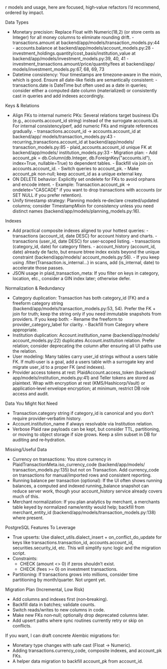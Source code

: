 r models and usage, here are focused,
high‑value refactors I’d recommend, ordered by impact.

Data Types

- Monetary precision: Replace Float with Numeric(18,2) (or store cents as
  Integer) for all money columns to eliminate rounding drift. - transactions.amount at backend/app/models/transaction_models.py:44 - accounts.balance at backend/app/models/account_models.py:28 - investment_holdings.quantity/cost_basis/institution_value at
  backend/app/models/investment_models.py:39, 40, 41 - investment_transactions.amount/price/quantity/fees at backend/app/
  models/investment_models.py:67, 68, 69, 73
- Datetime consistency: Your timestamps are timezone‑aware in the mixin,
  which is good. Ensure all date-like fields are semantically consistent: - transactions.date is DateTime but often used as a date in queries;
  consider either a computed date column (materialized) or consistently cast
  in queries and add indexes accordingly.

Keys & Relations

- Align FKs to internal numeric PKs: Several relations target business IDs
  (e.g., accounts.account_id string) instead of the surrogate accounts.id.
  For internal consistency/perf, add numeric FKs and migrate references
  gradually. - transactions.account_id -> accounts.account_id at backend/app/
  models/transaction_models.py:43 - recurring_transactions.account_id at backend/app/models/
  transaction_models.py:85 - plaid_accounts.account_id unique FK at backend/app/models/
  institution_models.py:33 - Migration plan: - Add account_pk = db.Column(db.Integer,
  db.ForeignKey("accounts.id"), index=True, nullable=True) to dependent
  tables. - Backfill via join on accounts.account_id. - Switch queries to account_pk. - Make account_pk non‑null; keep account_id as a unique external
  key.
- ON DELETE behavior: Explicitly set ondelete for FKs to avoid orphans and
  encode intent. - Example: Transaction.account_pk → ondelete="CASCADE" if you want to
  drop transactions with accounts (or SET NULL if you prefer retention).
- Unify timestamp strategy: Planning models re‑declare created/updated
  columns; consider TimestampMixin for consistency unless you need distinct
  names (backend/app/models/planning_models.py:16).

Indexes

- Add practical composite indexes aligned to your hottest queries: - transactions (account_id, date DESC) for account history and charts. - transactions (user_id, date DESC) for user‑scoped listing. - transactions (category_id, date) for category filters. - account_history (account_id, date) already de facto, but ensure
  btree index exists beyond the unique constraint (backend/app/models/
  account_models.py:56). - If you keep using .filter(Transaction.is_internal...) in scans, add
  (is_internal, date) to accelerate those passes.
- JSON usage in plaid_transaction_meta: If you filter on keys in category,
  location, etc., consider a GIN index later; otherwise defer.

Normalization & Redundancy

- Category duplication: Transaction has both category_id (FK) and a
  freeform category string (backend/app/models/transaction_models.py:53,
  54). Prefer the FK + join for truth; keep the string only if you need
  immutable snapshots from providers. If you keep both: - Rename the freeform to provider_category_label for clarity. - Backfill from Category where appropriate.
- Institution duplication: Account.institution_name (backend/app/models/
  account_models.py:22) duplicates Account.institution relation. Prefer
  relation; consider deprecating the column after ensuring all UI paths use
  the relation.
- User modeling: Many tables carry user_id strings without a users table
  FK. If multi‑user is a goal, add a users table with a surrogate key and
  migrate user_id to a proper FK (and indexes).
- Provider access tokens at rest: PlaidAccount.access_token (backend/
  app/models/institution_models.py:41) and Teller tokens are stored
  as plaintext. Wrap with encryption at rest (KMS/Hashicorp/Vault) or
  application‑level envelope encryption; at minimum, restrict DB role access
  and audit.

Data You Might Not Need

- Transaction.category string if category_id is canonical and you don’t
  require provider‑verbatim history.
- Account.institution_name if always resolvable via Institution relation.
- Verbose Plaid raw payloads can be kept, but consider TTL, partitioning,
  or moving to object storage if size grows. Keep a slim subset in DB for
  auditing and re‑hydration.

Missing/Useful Data

- Currency on transactions: You store currency in
  PlaidTransactionMeta.iso_currency_code (backend/app/models/
  transaction_models.py:135) but not on Transaction. Add currency_code on
  transactions for manual/imported rows and consistent reporting.
- Running balance per transaction (optional): If the UI often shows
  running balances, a computed and indexed running_balance snapshot can
  reduce server work, though your account_history service already covers
  much of this.
- Merchant normalization: If you plan analytics by merchant, a merchants
  table keyed by normalized name/entity would help; backfill from
  merchant_entity_id (backend/app/models/transaction_models.py:138) where
  present.

PostgreSQL Features To Leverage

- True upserts: Use dialect_utils.dialect_insert + on_conflict_do_update
  for keys like transactions.transaction_id, accounts.account_id,
  securities.security_id, etc. This will simplify sync logic and the
  migration script.
- Constraints:
  - CHECK (amount <> 0) if zeros shouldn’t exist.
  - CHECK (fees >= 0) on investment transactions.
- Partitioning: If transactions grows into millions, consider time
  partitioning by month/quarter. Not urgent yet.

Migration Plan (Incremental, Low Risk)

- Add columns and indexes first (non‑breaking).
- Backfill data in batches; validate counts.
- Switch reads/writes to new columns in code.
- Make new FKs non‑null; optionally drop deprecated columns later.
- Add upsert paths where sync routines currently retry or skip on
  conflicts.

If you want, I can draft concrete Alembic migrations for:

- Monetary type changes with safe cast (Float → Numeric).
- Adding transactions.currency_code, composite indexes, and account_pk
  FKs.
- A helper data migration to backfill account_pk from account_id.

